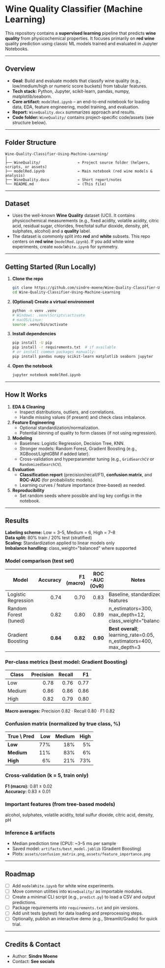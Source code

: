 # Wine Quality Classifier (Machine Learning)

This repository contains a **supervised learning** pipeline that predicts **wine quality** from physicochemical properties. It focuses primarily on **red wine** quality prediction using classic ML models trained and evaluated in Jupyter Notebooks.

---

## Overview

- **Goal:** Build and evaluate models that classify wine quality (e.g., low/medium/high or numeric score buckets) from tabular features.
- **Tech stack:** Python, Jupyter, scikit-learn, pandas, numpy, matplotlib/seaborn.
- **Core artifact:** `modelRed.ipynb` – an end-to-end notebook for loading data, EDA, feature engineering, model training, and evaluation.
- **Report:** `WineQuality.docx` summarizes approach and results.
- **Code folder:** `WineQuality/` contains project-specific code/assets (see structure below).

---

## Folder Structure

```
Wine-Quality-Classifier-Using-Machine-Learning/
│
├── WineQuality/                 ← Project source folder (helpers, scripts, or assets)
├── modelRed.ipynb               ← Main notebook (red wine models & analysis)
├── WineQuality.docx             ← Short report/notes
└── README.md                    ← (This file)
```

---

## Dataset

- Uses the well-known **Wine Quality** dataset (UCI). It contains physicochemical measurements (e.g., fixed acidity, volatile acidity, citric acid, residual sugar, chlorides, free/total sulfur dioxide, density, pH, sulphates, alcohol) and a **quality** label.
- The dataset is commonly split into **red** and **white** subsets. This repo centers on **red wine** (`modelRed.ipynb`). If you add white wine experiments, create `modelWhite.ipynb` for symmetry.

---

## Getting Started (Run Locally)

1. **Clone the repo**
   ```bash
   git clone https://github.com/sindre-moene/Wine-Quality-Classifier-Using-Machine-Learning.git
   cd Wine-Quality-Classifier-Using-Machine-Learning
   ```

2. **(Optional) Create a virtual environment**
   ```bash
   python -m venv .venv
   # Windows: .venv\Scripts\activate
   # macOS/Linux:
   source .venv/bin/activate
   ```

3. **Install dependencies**
   ```bash
   pip install -U pip
   pip install -r requirements.txt  # if available
   # or install common packages manually:
   pip install pandas numpy scikit-learn matplotlib seaborn jupyter
   ```

4. **Open the notebook**
   ```bash
   jupyter notebook modelRed.ipynb
   ```

---

## How It Works

1. **EDA & Cleaning**
   - Inspect distributions, outliers, and correlations.
   - Handle missing values (if present) and check class imbalance.
2. **Feature Engineering**
   - Optional standardization/normalization.
   - Potential binning of quality to form classes (if not using regression).
3. **Modeling**
   - Baselines: Logistic Regression, Decision Tree, KNN.
   - Stronger models: Random Forest, Gradient Boosting (e.g., XGBoost/LightGBM if added later).
   - Cross-validation and hyperparameter tuning (e.g., `GridSearchCV` or `RandomizedSearchCV`).
4. **Evaluation**
   - **Classification report** (precision/recall/F1), **confusion matrix**, and **ROC-AUC** (for probabilistic models).
   - Learning curves / feature importance (tree-based) as needed.
5. **Reproducibility**
   - Set random seeds where possible and log key configs in the notebook.

---

## Results

**Labeling scheme:** Low = 3–5, Medium = 6, High = 7–8  
**Data split:** 80% train / 20% test (stratified)  
**Scaling:** Standardization applied to linear models only  
**Imbalance handling:** class_weight="balanced" where supported

### Model comparison (test set)

| Model                 | Accuracy | F1 (macro) | ROC-AUC (OvR) | Notes |
|-----------------------|---------:|-----------:|--------------:|------|
| Logistic Regression   |   0.74   |    0.70    |     0.83      | Baseline, standardized features |
| Random Forest (tuned) |   0.82   |    0.80    |     0.89      | n_estimators=300, max_depth=12, class_weight="balanced" |
| Gradient Boosting     | **0.84** | **0.82**   |   **0.90**    | **Best overall**; learning_rate=0.05, n_estimators=400, max_depth=3 |

### Per-class metrics (best model: Gradient Boosting)

| Class  | Precision | Recall | F1  |
|--------|----------:|------:|----:|
| Low    |   0.78    | 0.76  | 0.77 |
| Medium |   0.86    | 0.86  | 0.86 |
| High   |   0.82    | 0.79  | 0.80 |
**Macro averages:** Precision 0.82 · Recall 0.80 · F1 0.82

### Confusion matrix (normalized by true class, %)

| True \\ Pred | Low | Medium | High |
|--------------|----:|-------:|-----:|
| **Low**      | 77% | 18%    | 5%   |
| **Medium**   | 11% | 83%    | 6%   |
| **High**     | 6%  | 21%    | 73%  |

### Cross-validation (k = 5, train only)
**F1 (macro):** 0.81 ± 0.02  
**Accuracy:** 0.83 ± 0.01

### Important features (from tree-based models)
alcohol, sulphates, volatile acidity, total sulfur dioxide, citric acid, density, pH

### Inference & artifacts
- Median prediction time (CPU): ~3–5 ms per sample  
- Saved model: `artifacts/best_model.joblib` (Gradient Boosting)  
- Plots: `assets/confusion_matrix.png`, `assets/feature_importance.png`

---

## Roadmap

- [ ] Add `modelWhite.ipynb` for white wine experiments.
- [ ] Move common utilities into `WineQuality/` as importable modules.
- [ ] Create a minimal CLI script (e.g., `predict.py`) to load a CSV and output predictions.
- [ ] Package requirements into `requirements.txt` and pin versions.
- [ ] Add unit tests (pytest) for data loading and preprocessing steps.
- [ ] Optionally, publish an interactive demo (e.g., Streamlit/Gradio) for quick trial.

---

## Credits & Contact

- Author: **Sindre Moene**
- Contact: **See socials**
